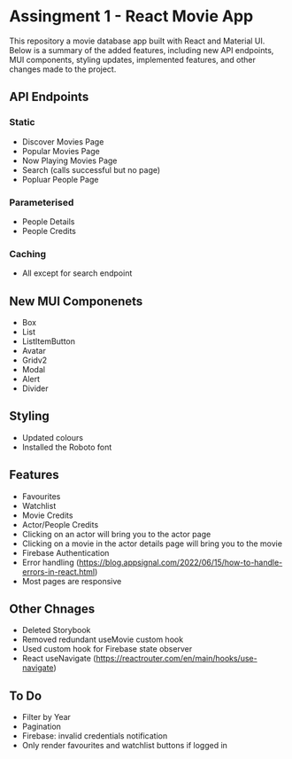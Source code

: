 # Assingment 1 - React Movie App

This repository a movie database app built with React and Material UI. Below is a summary of the added features, including new API endpoints, MUI components, styling updates, implemented features, and other changes made to the project.

## API Endpoints

### Static

-   Discover Movies Page
-   Popular Movies Page
-   Now Playing Movies Page
-   Search (calls successful but no page)
-   Popluar People Page

### Parameterised

-   People Details
-   People Credits

### Caching

-   All except for search endpoint

## New MUI Componenets

-   Box
-   List
-   ListItemButton
-   Avatar
-   Gridv2
-   Modal
-   Alert
-   Divider

## Styling

-   Updated colours
-   Installed the Roboto font

## Features

-   Favourites
-   Watchlist
-   Movie Credits
-   Actor/People Credits
-   Clicking on an actor will bring you to the actor page
-   Clicking on a movie in the actor details page will bring you to the movie
-   Firebase Authentication
-   Error handling (https://blog.appsignal.com/2022/06/15/how-to-handle-errors-in-react.html)
-   Most pages are responsive

## Other Chnages

-   Deleted Storybook
-   Removed redundant useMovie custom hook
-   Used custom hook for Firebase state observer
-   React useNavigate (https://reactrouter.com/en/main/hooks/use-navigate)

## To Do

-   Filter by Year
-   Pagination
-   Firebase: invalid credentials notification
-   Only render favourites and watchlist buttons if logged in
